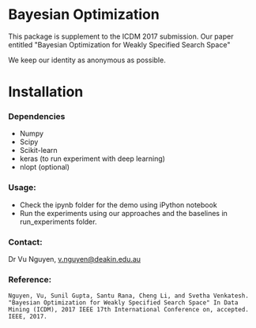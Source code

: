 # Bayesian Optimization

This package is supplement to the ICDM 2017 submission. Our paper entitled "Bayesian Optimization for Weakly Specified Search Space"

We keep our identity as anonymous as possible.


# Installation


### Dependencies
* Numpy
* Scipy
* Scikit-learn
* keras (to run experiment with deep learning)
* nlopt (optional)


### Usage:
* Check the ipynb folder for the demo using iPython notebook
* Run the experiments using our approaches and the baselines in run_experiments folder.


### Contact:
Dr Vu Nguyen, v.nguyen@deakin.edu.au


### Reference:
    Nguyen, Vu, Sunil Gupta, Santu Rana, Cheng Li, and Svetha Venkatesh. "Bayesian Optimization for Weakly Specified Search Space" In Data Mining (ICDM), 2017 IEEE 17th International Conference on, accepted. IEEE, 2017.
